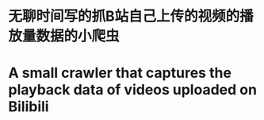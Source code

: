 # 无聊时间写的抓B站自己上传的视频的播放量数据的小爬虫
# A small crawler that captures the playback data of videos uploaded on Bilibili

